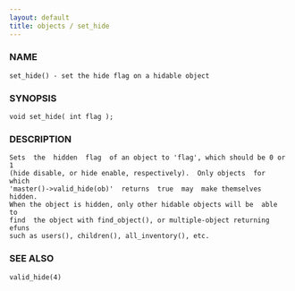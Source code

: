 ```yaml
---
layout: default
title: objects / set_hide
---
```


### NAME

    set_hide() - set the hide flag on a hidable object


### SYNOPSIS

    void set_hide( int flag );


### DESCRIPTION

    Sets  the  hidden  flag  of an object to 'flag', which should be 0 or 1
    (hide disable, or hide enable, respectively).  Only objects  for  which
    'master()->valid_hide(ob)'  returns  true  may  make themselves hidden.
    When the object is hidden, only other hidable objects will be  able  to
    find  the object with find_object(), or multiple-object returning efuns
    such as users(), children(), all_inventory(), etc.


### SEE ALSO

    valid_hide(4)
